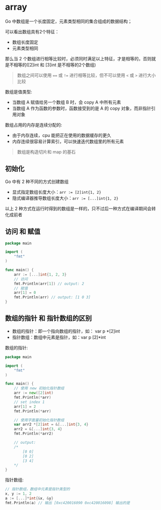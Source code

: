 # array

Go 中数组是一个长度固定，元素类型相同的集合组成的数据结构；

可以看出数组具有2个特征：
- 数组长度固定
- 元素类型相同

那么当 2 个数组进行相等比较时，必须同时满足以上特征，才是相等的，否则就是不相等的([2]int 和 [3]int 是不相等的2个数组)
> 数组之间可以使用 `==` 或 `!=` 进行相等比较，但不可以使用 `<` 或 `>` 进行大小比较

数组是值类型:
- 当数组 A 赋值给另一个数组 B 时，会 copy A 中所有元素
- 当数组 A 作为函数的参数时，函数接受到的是 A 的 copy 对象，而非指针引用对象 

数组占用的内存是连续分配的:
- 由于内存连续，cpu 能把正在使用的数据缓存的更久
- 内存连续很容易计算索引，可以快速迭代数组里的所有元素
> 数组是构造切片和 map 的基石

## 初始化

Go 中有 2 种不同的方式创建数组
- 显式指定数组长度大小：`arr := [2]int{1, 2}`
- 隐式编译器推导数组长度大小：`arr := [...]int{1, 2}`

以上 2 种方式在运行时得到的数组是一样的，只不过后一种方式在编译期间会转化成前者

## 访问 和 赋值

```go
package main

import (
	"fmt"
)

func main() {
	arr := [...]int{1, 2, 3}
	// 访问
	fmt.Println(arr[1]) // output: 2
	// 赋值
	arr[1] = 0
	fmt.Println(arr) // output: [1 0 3]
}
```

## 数组的指针 和 指针数组的区别

- 数组的指针：即一个指向数组的指针，如： var p *[2]int
- 指针数组：数组中元素是指针，如：var p [2]*int

数组的指针:

```go
package main

import (
	"fmt"
)

func main() {
	// 使用 new 初始化指针数组
	arr := new([2]int)
	fmt.Println(*arr)
	// set index 1
	arr[1] = 2
	fmt.Println(*arr)

	// 使用字面量初始化指针数组
	var arr2 *[2]int = &[...]int{3, 4}
	arr2 = &[...]int{3, 4}
	fmt.Println(*arr2)

	// output:
	/*
		[0 0]
		[0 2]
		[3 4]
	*/
}
```

指针数组:

```go
// 指针数组，数组中元素是指针类型的
x, y := 1, 2
a := [...]*int{&x, &y}
fmt.Println(a) // 输出 [0xc420016090 0xc420016098] 输出的是 
```
